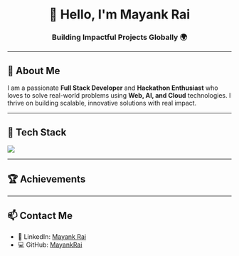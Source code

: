 <h1 align="center">👋 Hello, I'm Mayank Rai</h1>
<h3 align="center">Building Impactful Projects Globally 🌍</h3>

---

## 🚀 About Me

I am a passionate **Full Stack Developer** and **Hackathon Enthusiast** who loves to solve real-world problems using **Web, AI, and Cloud** technologies. I thrive on building scalable, innovative solutions with real impact.

---

## 🧰 Tech Stack

<p align="left">
  <img src="https://skillicons.dev/icons?i=c,cpp,js,html,css,git,github,vscode" />
</p>

---

## 🏆 Achievements

---

## 📫 Contact Me

- 🔗 LinkedIn: [Mayank Rai](https://www.linkedin.com/in/mayank-ry/)
- 💻 GitHub: [MayankRai](https://github.com/mayank-ry)


